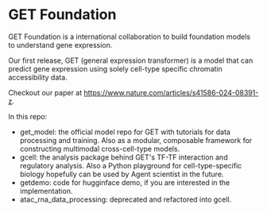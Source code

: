 # GET Foundation
GET Foundation is a international collaboration to build foundation models to understand gene expression. 

Our first release, GET (general expression transformer) is a model that can predict gene expression using solely cell-type specific chromatin accessibility data.

Checkout our paper at https://www.nature.com/articles/s41586-024-08391-z.

In this repo:
- get_model: the official model repo for GET with tutorials for data processing and training. Also as a modular, composable framework for constructing multimodal cross-cell-type models.
- gcell: the analysis package behind GET's TF-TF interaction and regulatory analysis. Also a Python playground for cell-type-specific biology hopefully can be used by Agent scientist in the future.
- getdemo: code for hugginface demo, if you are interested in the implementation.
- atac_rna_data_processing: deprecated and refactored into gcell.
